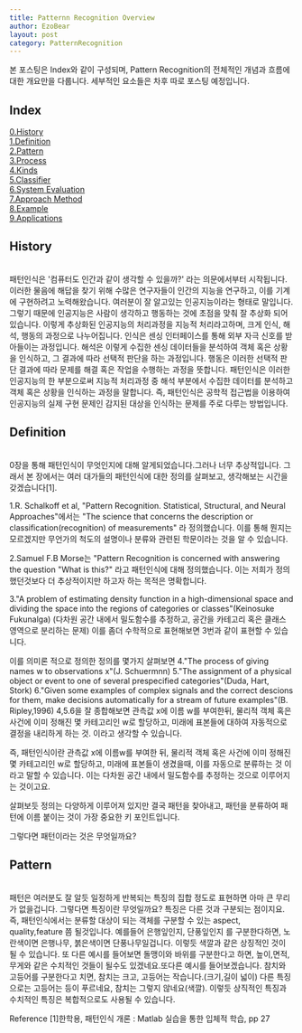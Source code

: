 ```yaml
---
title: Patternn Recognition Overview
author: EzoBear
layout: post
category: PatternRecognition
---
```

본 포스팅은 Index와 같이 구성되며, Pattern Recognition의 전체적인 개념과 흐름에 대한 개요만을 다룹니다. 세부적인 요소들은 차후 따로 포스팅 예정입니다.
<h2>Index</h2>

<a href="url">0.History</a><br>
<a href="url">1.Definition</a><br>
<a href="url">2.Pattern</a><br>
<a href="url">3.Process</a><br>
<a href="url">4.Kinds</a><br>
<a href="url">5.Classifier</a><br>
<a href="url">6.System Evaluation</a><br>
<a href="url">7.Approach Method</a><br>
<a href="url">8.Example</a><br>
<a href="url">9.Applications</a><br>
<h2></h2>

<h2>History</h2><br>
<a>
패턴인식은 '컴퓨터도 인간과 같이 생각할 수 있을까?' 라는 의문에서부터 시작됩니다. 이러한 물음에 해답을 찾기 위해 수많은 연구자들이 인간의 지능을 연구하고, 이를 기계에 구현하려고 노력해왔습니다. 여러분이 잘 알고있는 인공지능이라는 형태로 말입니다. 그렇기 때문에 인공지능은 사람이 생각하고 행동하는 것에 초점을 맞춰 잘 추상화 되어있습니다. 이렇게 추상화된 인공지능의 처리과정을 지능적 처리라고하며, 크게 인식, 해석, 행동의 과정으로 나누어집니다.
인식은 센싱 인터페이스를 통해 외부 자극 신호를 받아들이는 과정입니다.
해석은 이렇게 수집한 센싱 데이터들을 분석하여 객체 혹은 상황을 인식하고, 그 결과에 따라 선택적 판단을 하는 과정입니다.
행동은 이러한 선택적 판단 결과에 따라 문제를 해결 혹은 작업을 수행하는 과정을 뜻합니다.
패턴인식은 이러한 인공지능의 한 부분으로써 지능적 처리과정 중 해석 부분에서 수집한 데이터를 분석하고 객체 혹은 상황을 인식하는 과정을 말합니다.
즉, 패턴인식은 공학적 접근법을 이용하여 인공지능의 실제 구현 문제인 감지된 대상을 인식하는 문제를 주로 다루는 방법입니다.
</a>

<h2>Definition</h2><br>
0장을 통해 패턴인식이 무엇인지에 대해 알게되었습니다.그러나 너무 추상적입니다. 그래서 본 장에서는 여러 대가들의 패턴인식에 대한 정의를 살펴보고, 생각해보는 시간을 갖겠습니다[1].

1.R. Schalkoff et al, "Pattern Recognition. Statistical, Structural, and Neural Approaches"에서는 "The science that concerns the description or classification(recognition) of measurements" 라 정의했습니다. 이를 통해 뭔지는 모르겠지만 무언가의 척도의 설명이나 분류와 관련된 학문이라는 것을 알 수 있습니다. 

2.Samuel F.B Morse는 "Pattern Recognition is concerned with answering the question "What is this?" 라고 패턴인식에 대해 정의했습니다. 이는 저희가 정의했던것보다 더 추상적이지만 하고자 하는 목적은 명확합니다.

3."A problem of estimating density function in a high-dimensional space and dividing the space into the regions of categories or classes"(Keinosuke Fukunalga)
(다차원 공간 내에서 밀도함수를 추정하고, 공간을 카테고리 혹은 클래스 영역으로 분리하는 문제)
이를 좀더 수학적으로 표현해보면 3번과 같이 표현할 수 있습니다.

이를 의미론 적으로 정의한 정의를 몇가지 살펴보면
4."The process of giving names w to observations x"(J. Schuermnn)
5."The assignment of a physical object or event to one of several prespecified categories"(Duda, Hart, Stork)
6."Given some examples of complex signals and the correct descions for them, make decisions automatically for a stream of future examples"(B. Ripley,1996)
4,5.6을 잘 종합해보면 관측값 x에 이름 w를 부여한뒤,
물리적 객체 혹은 사건에 이미 정해진 몇 카테고리인 w로 할당하고,
미래에 표본들에 대하여 자동적으로 결정을 내리하게 하는 것.
이라고 생각할 수 있습니다.

즉, 패턴인식이란 관측값 x에 이름w를 부여한 뒤, 물리적 객체 혹은 사건에 이미 정해진 몇 카테고리인 w로 할당하고, 미래에 표본들이 생겼을때, 이를 자동으로 분류하는 것 이라고 말할 수 있습니다. 이는 다차원 공간 내에서 밀도함수를 추정하는 것으로 이루어지는 것이고요.

살펴보듯 정의는 다양하게 이루어져 있지만 결국 패턴을 찾아내고, 패턴을 분류하여 패턴에 이름 붙이는 것이 가장 중요한 키 포인트입니다.

그렇다면 패턴이라는 것은 무엇일까요?
<a>
<h2>Pattern</h2><br>
패턴은 여러분도 잘 알듯 일정하게 반복되는 특징의 집합 정도로 표현하면 아마 큰 무리가 없을겁니다. 그렇다면 특징이란 무엇일까요? 특징은 다른 것과 구분되는 점이지요. 즉, 패턴인식에서는 분류할 대상이 되는 객체를 구분할 수 있는 aspect, quality,feature 쯤 될것입니다. 예를들어 은행잎인지, 단풍잎인지 를 구분한다하면, 노란색이면 은행나무, 붉은색이면 단풍나무일겁니다. 이렇듯 색깔과 같은 상징적인 것이 될 수 있습니다. 또 다른 예시를 들어보면 돌맹이와 바위를 구분한다고 하면, 높이,면적,무게와 같은 수치적인 것들이 될수도 있겠네요.또다른 예시를 들어보겠습니다.
참치와 고등어를 구분한다고 치면, 참치는 크고, 고등어는 작습니다.(크기,길이 넓이) 다른 특징으로는 고등어는 등이 푸르네요, 참치는 그렇지 않네요(색깔).
이렇듯 상직적인 특징과 수치적인 특징은 복합적으로도 사용될 수 있습니다.


Reference
[1]한학용, 패턴인식 개론 : Matlab 실습을 통한 입체적 학습, pp 27



